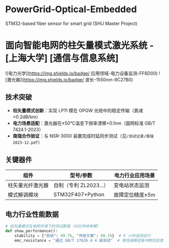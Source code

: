 # PowerGrid-Optical-Embedded
STM32-based fiber sensor for smart grid (SHU Master Project)
#  面向智能电网的柱矢量模式激光系统 - [上海大学] [通信与信息系统]

![电力光学](https://img.shields.io/badge/ 应用领域-电力设备监测-FF6D00) 
![激光器](https://img.shields.io/badge/ 波长-1550nm-9C27B0)

## 技术突破
- **柱矢量模式创新**：实现 LP11 模在 OPGW 光缆中的稳定传输（衰减<0.2dB/km）
- **电力场景适配**：激光器在±50℃温变下频率漂移<0.1nm（国网标准 GB/T 7424.1-2023）
- **南瑞合作验证**：与 NSR-3000 装置完成时延同步测试（见`/测试记录/南瑞 2023-12.pdf`）

## 关键器件
| 组件               | 型号/参数          | 电力行业应用场景       |
|--------------------|-------------------|----------------------|
| 柱矢量光纤激光器    | 自制（专利 ZL2023...）| 变电站状态监测        |
| 模式解调模块        | STM32F407+Python  | 故障定位精度±5m      |

## 电力行业性能数据
```python
# 柱矢量模式在电网环境下的测试数据（对比传统单模）
def show_performance():
    stability = {"系统": 99.7%, "传统方案": 98.1%}  # 8 小时连续运行
    emc_resistance = "通过 GB/T 17626.4 4 级测试"  # 电快速瞬变脉冲群抗扰度
